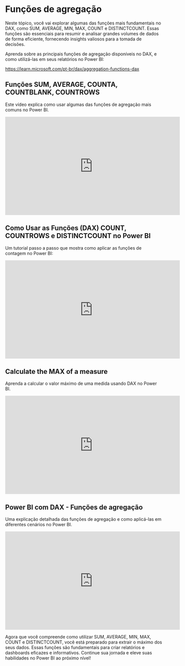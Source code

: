 # Funções de agregação

Neste tópico, você vai explorar algumas das funções mais fundamentais no DAX, como SUM, AVERAGE, MIN, MAX, COUNT e DISTINCTCOUNT. Essas funções são essenciais para resumir e analisar grandes volumes de dados de forma eficiente, fornecendo insights valiosos para a tomada de decisões.

Aprenda sobre as principais funções de agregação disponíveis no DAX, e como utilizá-las em seus relatórios no Power BI:

https://learn.microsoft.com/pt-br/dax/aggregation-functions-dax
 
## Funções SUM, AVERAGE, COUNTA, COUNTBLANK, COUNTROWS

Este vídeo explica como usar algumas das funções de agregação mais comuns no Power BI.

<iframe width="560" height="315" src="https://www.youtube.com/embed/AaUP87VDW4Y?si=dEVouvNXMKJlOErt" title="YouTube video player" frameborder="0" allow="accelerometer; autoplay; 
clipboard-write; encrypted-media; gyroscope; picture-in-picture; web-share" referrerpolicy="strict-origin-when-cross-origin" allowfullscreen></iframe>
 
## Como Usar as Funções (DAX) COUNT, COUNTROWS e DISTINCTCOUNT no Power BI

Um tutorial passo a passo que mostra como aplicar as funções de contagem no Power BI:

<iframe width="560" height="315" src="https://www.youtube.com/embed/p6J4faSfQ50?si=73uVyw1vgv-afFNt" title="YouTube video player" frameborder="0" allow="accelerometer; autoplay; 
clipboard-write; encrypted-media; gyroscope; picture-in-picture; web-share" referrerpolicy="strict-origin-when-cross-origin" allowfullscreen></iframe>
 
## Calculate the MAX of a measure

Aprenda a calcular o valor máximo de uma medida usando DAX no Power BI.

<iframe width="560" height="315" src="https://www.youtube.com/embed/DAvzV-4Li7A?si=n9UO9yIQyHxRHBkF" title="YouTube video player" frameborder="0" allow="accelerometer; autoplay; 
clipboard-write; encrypted-media; gyroscope; picture-in-picture; web-share" referrerpolicy="strict-origin-when-cross-origin" allowfullscreen></iframe>
 
## Power BI com DAX - Funções de agregação

Uma explicação detalhada das funções de agregação e como aplicá-las em diferentes cenários no Power BI. 

<iframe width="560" height="315" src="https://www.youtube.com/embed/DT3oUHa7AWU?si=46fG3lh1M_p0VFRc" title="YouTube video player" frameborder="0" allow="accelerometer; autoplay; 
clipboard-write; encrypted-media; gyroscope; picture-in-picture; web-share" referrerpolicy="strict-origin-when-cross-origin" allowfullscreen></iframe>

Agora que você compreende como utilizar SUM, AVERAGE, MIN, MAX, COUNT e DISTINCTCOUNT, você está preparado para extrair o máximo dos seus dados. Essas funções são fundamentais para criar relatórios e dashboards eficazes e informativos. Continue sua jornada e eleve suas habilidades no Power BI ao próximo nível!